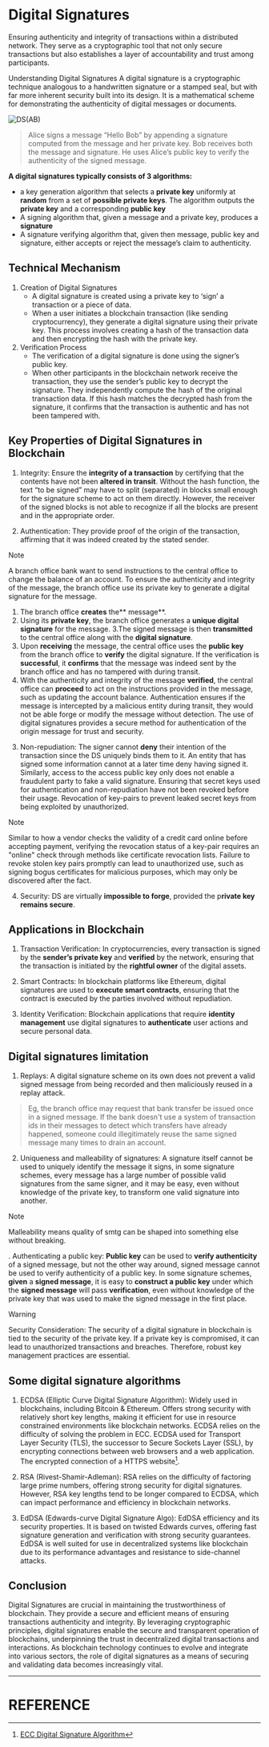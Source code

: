 # Digital Signatures
Ensuring authenticity and integrity of transactions within a distributed network. They serve as a cryptographic tool that not only secure transactions but also establishes a layer of accountability and trust among participants.

Understanding Digital Signatures
A digital signature is a cryptographic technique analogous to a handwritten signature or a stamped seal, but with far more inherent security built into its design. It is a mathematical scheme for demonstrating the authenticity of digital messages or documents. 

![DS(AB)](https://github.com/zhenHai1021/Tijarah-Blockchain-Notes/assets/113818064/44b9253a-5b6e-4c7f-a617-9e32f64a0493)

> Alice signs a message “Hello Bob” by appending a signature computed from the message and her private key. Bob receives both the message and signature. He uses Alice’s public key to verify the authenticity of the signed message.

**A digital signatures typically consists of 3 algorithms:**
- a key generation algorithm that selects a **private key** uniformly at **random** from a set of **possible private keys**. The algorithm outputs the **private key** and a corresponding **public key**
- A signing algorithm that, given a message and a private key, produces a **signature**
- A signature verifying algorithm that, given then message, public key and signature, either accepts or reject the message’s claim to authenticity.

## Technical Mechanism
<ol>
  <li>
    Creation of Digital Signatures
    <ul>
      <li>
        A digital signature is created using a private key to ‘sign’ a transaction or a piece of data.
      </li>
      <li>
        When a user initiates a blockchain transaction (like sending cryptocurrency), they generate a digital signature using their private key. This process involves creating a hash of the transaction data and then encrypting the hash with the private key.
      </li>
    </ul>
  </li>
  <li>
    Verification Process
    <ul>
      <li>
        The verification of a digital signature is done using the signer’s public key.
      </li>
      <li>
        When other participants in the blockchain network receive the transaction, they use the sender’s public key to decrypt the signature. They independently compute the hash of the original transaction data. If this hash matches the decrypted hash from the signature, it confirms that the transaction is authentic and has not been tampered with.
      </li>
    </ul>
  </li>
</ol>

## Key Properties of Digital Signatures in Blockchain
1. Integrity: Ensure the **integrity of a transaction** by certifying that the contents have not been **altered in transit**. Without the hash function, the text “to be signed” may have to split (separated) in blocks small enough for the signature scheme to act on them directly. However, the receiver of the signed blocks is not able to recognize if all the blocks are present and in the appropriate order.
   
2. Authentication: They provide proof of the origin of the transaction, affirming that it was indeed created by the stated sender.
> [!Note]
> A branch office bank want to send instructions to the central office to change the balance of an account. To ensure the authenticity and integrity of the message, the branch office use its private key to generate a digital signature for the message.
  > 1. The branch office **creates** the** message**.
  > 2. Using its **private key**, the branch office generates a **unique digital signature** for the message.
  > 3.The signed message is then **transmitted** to the central office along with the **digital signature**.
  > 4. Upon **receiving** the message, the central office uses the **public key** from the branch office to **verify** the digital signature. If the verification is **successful**, it **confirms** that the message was indeed sent by the branch office and has no tampered with during transit.
  > 5. With the authenticity and integrity of the message **verified**, the central office can **proceed** to act on the instructions provided in the message, such as updating the account balance.
> Authentication ensures if the message is intercepted by a malicious entity during transit, they would not be able forge or modify the message without detection. The use of digital signatures provides a secure method for authentication of the origin message for trust and security.

3. Non-repudiation: The signer cannot **deny** their intention of the transaction since the DS uniquely binds them to it. An entity that has signed some information cannot at a later time deny having signed it. Similarly, access to the access public key only does not enable a fraudulent party to fake a valid signature. Ensuring that secret keys used for authentication and non-repudiation have not been revoked before their usage. Revocation of key-pairs to prevent leaked secret keys from being exploited by unauthorized. 
> [!Note]
>  Similar to how a vendor checks the validity of a credit card online before accepting payment, verifying the revocation status of a key-pair requires an "online" check through methods like certificate revocation lists. Failure to revoke stolen key pairs promptly can lead to unauthorized use, such as signing bogus certificates for malicious purposes, which may only be discovered after the fact.

4. Security: DS are virtually **impossible to forge**, provided the p**rivate key remains secure**.

## Applications in Blockchain
1. Transaction Verification: In cryptocurrencies, every transaction is signed by the **sender’s private key** and **verified** by the network, ensuring that the transaction is initiated by the **rightful owner** of the digital assets.
 
2. Smart Contracts: In blockchain platforms like Ethereum, digital signatures are used to **execute smart contracts**, ensuring that the contract is executed by the parties involved without repudiation.
  
3. Identity Verification: Blockchain applications that require **identity management** use digital signatures to **authenticate** user actions and secure personal data.

## Digital signatures limitation
1. Replays: A digital signature scheme on its own does not prevent a valid signed message from being recorded and then maliciously reused in a replay attack.
> Eg, the branch office may request that bank transfer be issued once in a signed message. If the bank doesn't use a system of transaction ids in their messages to detect which transfers have already happened, someone could illegitimately reuse the same signed message many times to drain an account.

2. Uniqueness and malleability of signatures: A signature itself cannot be used to uniquely identify the message it signs, in some signature schemes, every message has a large number of possible valid signatures from the same signer, and it may be easy, even without knowledge of the private key, to transform one valid signature into another.
> [!Note]
> Malleability means quality of smtg can be shaped into something else without breaking.

. Authenticating a public key: **Public key** can be used to **verify authenticity** of a signed message, but not the other way around, signed message cannot be used to verify authenticity of a public key. In some signature schemes, **given** a **signed message**, it is easy to **construct a public key** under which the **signed message** will pass **verification**, even without knowledge of the private key that was used to make the signed message in the first place.

> [!WARNING]
> Security Consideration: 
> The security of a digital signature in blockchain is tied to the security of the private key. If a private key is compromised, it can lead to unauthorized transactions and breaches. Therefore, robust key management practices are essential.

## Some digital signature algorithms
1. ECDSA (Elliptic Curve Digital Signature Algorithm): Widely used in blockchains, including Bitcoin & Ethereum. Offers strong security with relatively short key lengths, making it efficient for use in resource constrained environments like blockchain networks. ECDSA relies on the difficulty of solving the problem in ECC.
ECDSA used for Transport Layer Security (TLS), the successor to Secure Sockets Layer (SSL), by encrypting connections between web browsers and a web application. The encrypted connection of a HTTPS website[^1].

2. RSA (Rivest-Shamir-Adleman): RSA relies on the difficulty of factoring large prime numbers, offering strong security for digital signatures. However, RSA key lengths tend to be longer compared to ECDSA, which can impact performance and efficiency in blockchain networks.
   
3. EdDSA (Edwards-curve Digital Signature Algo): EdDSA efficiency and its security properties. It is based on twisted Edwards curves, offering fast signature generation and verification with strong security guarantees. EdDSA is well suited for use in decentralized systems like blockchain due to its performance advantages and resistance to side-channel attacks.

## Conclusion
Digital Signatures are crucial in maintaining the trustworthiness of blockchain. They provide a secure and efficient means of ensuring transactions authenticity and integrity. By leveraging cryptographic principles, digital signatures enable the secure and transparent operation of blockchains, underpinning the trust in decentralized digital transactions and interactions. As blockchain technology continues to evolve and integrate into various sectors, the role of digital signatures as a means of securing and validating data becomes increasingly vital.

---
# REFERENCE
[^1]: [ECC Digital Signature Algorithm](https://www.hypr.com/security-encyclopedia/elliptic-curve-digital-signature-algorithm#:~:text=The%20Elliptic%20Curve%20Digital%20Signature%20Algorithm%20(ECDSA)%20is%20a%20Digital,public%20key%20cryptography%20(PKC).)
